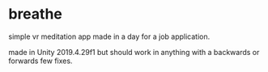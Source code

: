 # breathe
simple vr meditation app made in a day for a job application.

made in Unity 2019.4.29f1 but should work in anything with a backwards or forwards few fixes.

